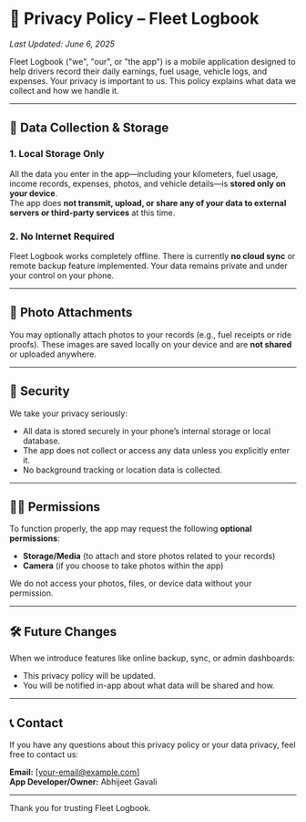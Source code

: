 # 📄 Privacy Policy – Fleet Logbook

_Last Updated: June 6, 2025_

Fleet Logbook ("we", "our", or "the app") is a mobile application designed to help drivers record their daily earnings, fuel usage, vehicle logs, and expenses. Your privacy is important to us. This policy explains what data we collect and how we handle it.

---

## 🔐 Data Collection & Storage

### 1. Local Storage Only
All the data you enter in the app—including your kilometers, fuel usage, income records, expenses, photos, and vehicle details—is **stored only on your device**.  
The app does **not transmit, upload, or share any of your data to external servers or third-party services** at this time.

### 2. No Internet Required
Fleet Logbook works completely offline. There is currently **no cloud sync** or remote backup feature implemented. Your data remains private and under your control on your phone.

---

## 📸 Photo Attachments

You may optionally attach photos to your records (e.g., fuel receipts or ride proofs). These images are saved locally on your device and are **not shared** or uploaded anywhere.

---

## 🔐 Security

We take your privacy seriously:
- All data is stored securely in your phone’s internal storage or local database.
- The app does not collect or access any data unless you explicitly enter it.
- No background tracking or location data is collected.

---

## 🧑‍💻 Permissions

To function properly, the app may request the following **optional permissions**:
- **Storage/Media** (to attach and store photos related to your records)
- **Camera** (if you choose to take photos within the app)

We do not access your photos, files, or device data without your permission.

---

## 🛠️ Future Changes

When we introduce features like online backup, sync, or admin dashboards:
- This privacy policy will be updated.
- You will be notified in-app about what data will be shared and how.

---

## 📞 Contact

If you have any questions about this privacy policy or your data privacy, feel free to contact us:

**Email:** [your-email@example.com]  
**App Developer/Owner:** Abhijeet Gavali

---

Thank you for trusting Fleet Logbook.
